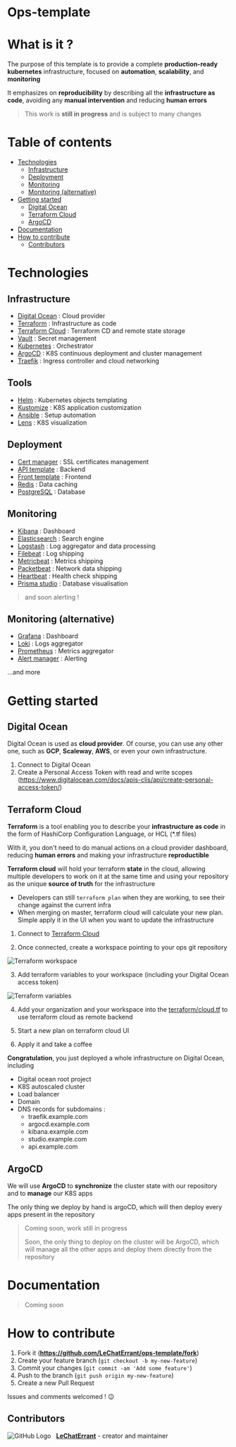 # Ops-template

# What is it ?

The purpose of this template is to provide a complete **production-ready** **kubernetes** infrastructure, focused on **automation**, **scalability**, and **monitoring**

It emphasizes on **reproducibility** by describing all the **infrastructure as code**, avoiding any **manual intervention** and reducing **human errors**

> This work is **still in progress** and is subject to many changes

<!-- START doctoc generated TOC please keep comment here to allow auto update -->
<!-- DON'T EDIT THIS SECTION, INSTEAD RE-RUN doctoc TO UPDATE -->
# Table of contents

- [Technologies](#technologies)
  - [Infrastructure](#infrastructure)
  - [Deployment](#deployment)
  - [Monitoring](#monitoring)
  - [Monitoring (alternative)](#monitoring-alternative)
- [Getting started](#getting-started)
  - [Digital Ocean](#digital-ocean)
  - [Terraform Cloud](#terraform-cloud)
  - [ArgoCD](#argocd)
- [Documentation](#documentation)
- [How to contribute](#how-to-contribute)
  - [Contributors](#contributors)

<!-- END doctoc generated TOC please keep comment here to allow auto update -->

# Technologies

## Infrastructure

- [Digital Ocean](https://www.digitalocean.com/) : Cloud provider
- [Terraform](https://www.terraform.io/) : Infrastructure as code
- [Terraform Cloud](https://www.terraform.io/cloud) : Terraform CD and remote state storage
- [Vault](https://www.vaultproject.io/) : Secret management
- [Kubernetes](https://kubernetes.io/) : Orchestrator
- [ArgoCD](https://argoproj.github.io/cd/) : K8S continuous deployment and cluster management
- [Traefik](https://traefik.io/) : Ingress controller and cloud networking

## Tools

- [Helm](https://helm.sh/) : Kubernetes objects templating
- [Kustomize](https://kustomize.io/) : K8S application customization
- [Ansible](https://www.ansible.com/) : Setup automation
- [Lens](https://k8slens.dev/) : K8S visualization

## Deployment

- [Cert manager](https://cert-manager.io/) : SSL certificates management
- [API template](https://github.com/LeChatErrant/API-template) : Backend
- [Front template](https://github.com/LeChatErrant/front-template) : Frontend
- [Redis](https://redis.io/) : Data caching
- [PostgreSQL](https://www.postgresql.org/) : Database

## Monitoring

- [Kibana](https://www.elastic.co/fr/kibana/) : Dashboard
- [Elasticsearch](https://www.elastic.co/fr/) : Search engine
- [Logstash](https://www.elastic.co/fr/logstash/) : Log aggregator and data processing
- [Filebeat](https://www.elastic.co/fr/beats/filebeat) : Log shipping
- [Metricbeat](https://www.elastic.co/fr/beats/metricbeat) : Metrics shipping
- [Packetbeat](https://www.elastic.co/fr/beats/packetbeat) : Network data shipping
- [Heartbeat](https://www.elastic.co/fr/beats/heartbeat) : Health check shipping
- [Prisma studio](https://www.prisma.io/studio) : Database visualisation
> and soon alerting !

## Monitoring (alternative)

- [Grafana](https://grafana.com/) : Dashboard
- [Loki](https://grafana.com/oss/loki/) : Logs aggregator
- [Prometheus](https://prometheus.io/) : Metrics aggregator
- [Alert manager](https://prometheus.io/docs/alerting/latest/alertmanager/) : Alerting

...and more

# Getting started

## Digital Ocean

Digital Ocean is used as **cloud provider**. Of course, you can use any other one, such as **GCP**, **Scaleway**, **AWS**, or even your own infrastructure.

1. Connect to Digital Ocean
2. Create a Personal Access Token with read and write scopes (https://www.digitalocean.com/docs/apis-clis/api/create-personal-access-token/)

## Terraform Cloud

**Terraform** is a tool enabling you to describe your **infrastructure as code** in the form of HashiCorp Configuration Language, or HCL (*.tf files)

With it, you don't need to do manual actions on a cloud provider dashboard, reducing **human errors** and making your infrastructure **reproductible**

**Terraform cloud** will hold your terraform **state** in the cloud, allowing multiple developers to work on it at the same time and using your repository as the unique **source of truth** for the infrastructure
- Developers can still `terraform plan` when they are working, to see their change against the current infra
- When merging on master, terraform cloud will calculate your new plan. Simple apply it in the UI when you want to update the infrastructure

1. Connect to [Terraform Cloud](https://www.terraform.io/cloud)

2. Once connected, create a workspace pointing to your ops git repository

![Terraform workspace](.github/assets/terraform-workspace.png)

3. Add terraform variables to your workspace (including your Digital Ocean access token)

![Terraform variables](.github/assets/terraform-variables.png)

4. Add your organization and your workspace into the [terraform/cloud.tf](https://github.com/LeChatErrant/ops-template/blob/master/infra/terraform/cloud.tf) to use terraform cloud as remote backend

5. Start a new plan on terraform cloud UI

6. Apply it and take a coffee

**Congratulation**, you just deployed a whole infrastructure on Digital Ocean, including
 - Digital ocean root project
 - K8S autoscaled cluster
 - Load balancer
 - Domain
 - DNS records for subdomains :
   - traefik.example.com
   - argocd.example.com
   - kibana.example.com
   - studio.example.com
   - api.example.com

## ArgoCD

We will use **ArgoCD** to **synchronize** the cluster state with our repository and to **manage** our K8S apps

The only thing we deploy by hand is argoCD, which will then deploy every apps present in the repository

> Coming soon, work still in progress
> 
> Soon, the only thing to deploy on the cluster will be ArgoCD, which will manage all the other apps and deploy them directly from the repository

# Documentation

> Coming soon

# How to contribute

1. Fork it (**<https://github.com/LeChatErrant/ops-template/fork>**)
2. Create your feature branch (`git checkout -b my-new-feature`)
3. Commit your changes (`git commit -am 'Add some feature'`)
4. Push to the branch (`git push origin my-new-feature`)
5. Create a new Pull Request

Issues and comments welcomed ! :wink:

## Contributors

![GitHub Logo](https://github.com/LeChatErrant.png?size=30) &nbsp; **[LeChatErrant](https://github.com/LeChatErrant)** - creator and maintainer
